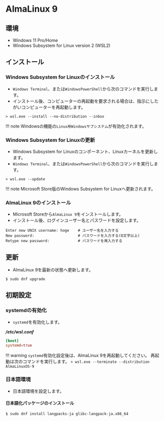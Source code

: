 # AlmaLinux 9

## 環境

* Windows 11 Pro/Home
* Windows Subsystem for Linux version 2 (WSL2)

## インストール

### Windows Subsystem for Linuxのインストール

* `Windows Terminal`、または`WindowsPowerShell`から次のコマンドを実行します。
* インストール後、コンピューターの再起動を要求される場合は、指示にしたがいコンピューターを再起動します。

```
> wsl.exe --install --no-distribution --inbox
```

!!! note
    Windowsの機能の`Linux用Windowsサブシステム`が有効化されます。


### Windows Subsystem for Linuxの更新

* Windows Subsystem for Linuxのコンポーネント、Linuxカーネルを更新します。
* `Windows Terminal`、または`WindowsPowerShell`から次のコマンドを実行します。

```
> wsl.exe --update
```

!!! note
    Microsoft Store版のWindows Subsystem for Linuxへ更新されます。

### AlmaLinux 9のインストール

* Microsoft Storeから`AlmaLinux 9`をインストールします。
* インストール後、ログインユーザー名とパスワードを設定します。

```
Enter new UNIX username: hoge    # ユーザー名を入力する
New password:                    # パスワードを入力する(8文字以上)
Retype new password:             # パスワードを再入力する
```

## 更新

* AlmaLinux 9を最新の状態へ更新します。

```
$ sudo dnf upgrade
```

## 初期設定

### systemdの有効化

* `systemd`を有効化します。

***/etc/wsl.conf***
```conf
[boot]
systemd=true
```

!!! warning
    `systemd`有効化設定後は、AlmaLinux 9を再起動してください。
    再起動は次のコマンドを実行します。
    ```
    > wsl.exe --terminate --distribution AlmaLinuxOS-9
    ```

### 日本語環境

* 日本語環境を設定します。

#### 日本語化パッケージのインストール

```
$ sudo dnf install langpacks-ja glibc-langpack-ja.x86_64
```